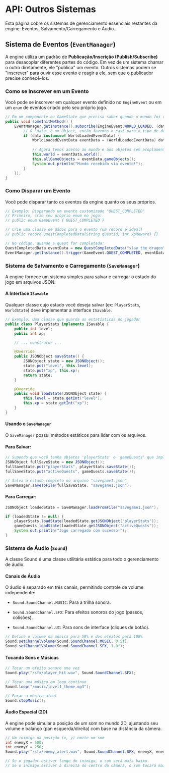 # API: Outros Sistemas

Esta página cobre os sistemas de gerenciamento essenciais restantes da engine: Eventos, Salvamento/Carregamento e Áudio.

## Sistema de Eventos (`EventManager`)

A engine utiliza um padrão de **Publicação/Inscrição (Publish/Subscribe)** para desacoplar diferentes partes do código. Em vez de um sistema chamar o outro diretamente, ele "publica" um evento. Outros sistemas podem se "inscrever" para ouvir esse evento e reagir a ele, sem que o publicador precise conhecê-los.

### Como se Inscrever em um Evento

Você pode se inscrever em qualquer evento definido no `EngineEvent` ou em um `enum` de eventos criado pelo seu próprio jogo.

```java
// Em um componente ou GameState que precisa saber quando o mundo foi carregado.
public void someInitMethod() {
    EventManager.getInstance().subscribe(EngineEvent.WORLD_LOADED, (data) -> {
        // O 'data' é um Object, então fazemos o cast para o tipo de dado correto.
        if (data instanceof WorldLoadedEventData) {
            WorldLoadedEventData eventData = (WorldLoadedEventData) data;
            
            // Agora temos acesso ao mundo e aos objetos sem acoplamento direto!
            this.world = eventData.world();
            this.allGameObjects = eventData.gameObjects();
            System.out.println("Mundo recebido via evento!");
        }
    });
}
```
### Como Disparar um Evento
Você pode disparar tanto os eventos da engine quanto os seus próprios.
```java
// Exemplo: Disparando um evento customizado "QUEST_COMPLETED"
// Primeiro, crie seu próprio enum no jogo:
// public enum GameEvent { QUEST_COMPLETED }

// Crie uma classe de dados para o evento (um record é ideal)
// public record QuestCompletedData(String questId, int xpReward) {}

// No código, quando a quest for completada:
QuestCompletedData eventData = new QuestCompletedData("slay_the_dragon", 500);
EventManager.getInstance().trigger(GameEvent.QUEST_COMPLETED, eventData);
```
### Sistema de Salvamento e Carregamento (`SaveManager`)
A engine fornece um sistema simples para salvar e carregar o estado do jogo em arquivos JSON.

#### A Interface `ISavable`
Qualquer classe cujo estado você deseja salvar (ex: `PlayerStats`, `WorldState`) deve implementar a interface `ISavable`.
```java
// Exemplo: Uma classe que guarda as estatísticas do jogador
public class PlayerStats implements ISavable {
    public int level;
    public int xp;

    // ... construtor ...

    @Override
    public JSONObject saveState() {
        JSONObject state = new JSONObject();
        state.put("level", this.level);
        state.put("xp", this.xp);
        return state;
    }

    @Override
    public void loadState(JSONObject state) {
        this.level = state.getInt("level");
        this.xp = state.getInt("xp");
    }
}
```

#### Usando o `SaveManager`
O `SaveManager` possui métodos estáticos para lidar com os arquivos.

#### Para Salvar:
```java
// Supondo que você tenha objetos 'playerStats' e 'gameQuests' que implementam ISavable
JSONObject fullSaveState = new JSONObject();
fullSaveState.put("playerStats", playerStats.saveState());
fullSaveState.put("activeQuests", gameQuests.saveState());

// Salva o estado completo no arquivo "savegame1.json"
SaveManager.saveToFile(fullSaveState, "savegame1.json");
```

#### Para Carregar:
```java
JSONObject loadedState = SaveManager.loadFromFile("savegame1.json");

if (loadedState != null) {
    playerStats.loadState(loadedState.getJSONObject("playerStats"));
    gameQuests.loadState(loadedState.getJSONObject("activeQuests"));
    System.out.println("Jogo carregado com sucesso!");
}
```

### Sistema de Áudio (`Sound`)
A classe Sound é uma classe utilitária estática para todo o gerenciamento de áudio.

#### Canais de Áudio
O áudio é separado em três canais, permitindo controle de volume independente:

- `Sound.SoundChannel.MUSIC`: Para a trilha sonora.

- `Sound.SoundChannel.SFX`: Para efeitos sonoros do jogo (passos, colisões).

- `Sound.SoundChannel.UI`: Para sons de interface (cliques de botão).
```java
// Define o volume da música para 50% e dos efeitos para 100%
Sound.setChannelVolume(Sound.SoundChannel.MUSIC, 0.5f);
Sound.setChannelVolume(Sound.SoundChannel.SFX, 1.0f);
```
#### Tocando Sons e Músicas
```java
// Tocar um efeito sonoro uma vez
Sound.play("/sfx/player_hit.wav", Sound.SoundChannel.SFX);

// Tocar uma música em loop contínuo
Sound.loop("/music/level1_theme.mp3");

// Parar a música atual
Sound.stopMusic();
```
#### Áudio Espacial (2D)
A engine pode simular a posição de um som no mundo 2D, ajustando seu volume e balanço (pan esquerda/direita) com base na distância da câmera.
```java
// Um inimigo na posição (x, y) emite um som
int enemyX = 500;
int enemyY = 250;
Sound.play("/sfx/enemy_alert.wav", Sound.SoundChannel.SFX, enemyX, enemyY);

// Se o jogador estiver longe do inimigo, o som será mais baixo.
// Se o inimigo estiver à direita do centro da câmera, o som tocará mais no alto-falante direito.
```

